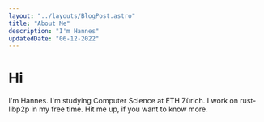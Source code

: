 ```yaml
---
layout: "../layouts/BlogPost.astro"
title: "About Me"
description: "I'm Hannes"
updatedDate: "06-12-2022"
---
```

 
# Hi

I'm Hannes. I'm studying Computer Science at ETH Zürich. I work on rust-libp2p in my free time. Hit me up, if you want to know more.